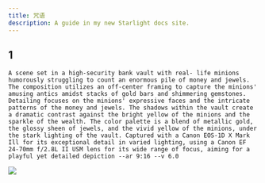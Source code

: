 ```yaml
---
title: 咒语
description: A guide in my new Starlight docs site.
---
```



## 1
```
A scene set in a high-security bank vault with real- life minions humorously struggling to count an enormous pile of money and jewels. The composition utilizes an off-center framing to capture the minions' amusing antics amidst stacks of gold bars and shimmering gemstones. Detailing focuses on the minions' expressive faces and the intricate patterns of the money and jewels. The shadows within the vault create a dramatic contrast against the bright yellow of the minions and the sparkle of the wealth. The color palette is a blend of metallic gold, the glossy sheen of jewels, and the vivid yellow of the minions, under the stark lighting of the vault. Captured with a Canon EOS-1D X Mark Ill for its exceptional detail in varied lighting, using a Canon EF 24-70mm f/2.8L II USM lens for its wide range of focus, aiming for a playful yet detailed depiction --ar 9:16 --v 6.0
```

![](https://cdn.discordapp.com/attachments/1167007515276492803/1204957238674989126/oresteshabbani_A_scene_set_in_a_high-security_bank_vault_with_r_e0f830ab-f9ac-4bad-8c7a-cf8df646172f.png?ex=65d69ee0&is=65c429e0&hm=f1a898c496f1b86a6e4303b5ee6a5632a13c427e85e19f5db6a03ea5da4019d6&)

